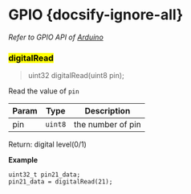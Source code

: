 # GPIO {docsify-ignore-all}

*Refer to GPIO API of [Arduino](http://www.arduino.cc)*

### <mark>digitalRead</mark>
> uint32 digitalRead(uint8 pin);

Read the value of `pin`

| Param | Type | Description |
| --- | --- | --- |
| pin | <code>uint8</code> | the number of pin |

Return:
    digital level(0/1)

**Example**
```arduino
uint32_t pin21_data;
pin21_data = digitalRead(21);
```